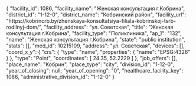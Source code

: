 {
    "facility_id": 1086,
    "facility_name": "Женская консультация г.Кобрина",
    "district_id": "1-12-0",
    "district_name": "Кобринский район",
    "facility_url": "https:\/\/kobrincrb.by\/zhenskaya-konsultatsiya-filiala-kobrinskoj-tsrb-rodilnyj-dom\/",
    "facility_address": "ул. Советская",
    "title": "Женская консультация г.Кобрина",
    "facility_type": "Поликлиника",
    "ap_1": "132",
    "name": "Женская консультация г.Кобрина",
    "state": "public institution",
    "stats": [],
    "med_id": 10215109,
    "address": "ул. Советская",
    "devices": [],
    "coord_x_y": {
        "crs": {
            "type": "name",
            "properties": {
                "name": "EPSG:4326"
            }
        },
        "type": "Point",
        "coordinates": [
            24.35,
            52.2229
        ]
    },
    "job_offers": [],
    "place_name": "Кобрин",
    "place_type": "city",
    "division_id": "1-12-0",
    "year_of_closing": null,
    "year_of_opening": "0",
    "healthcare_facility_key": 1086,
    "administrative_division_id": "1-12-0"
}